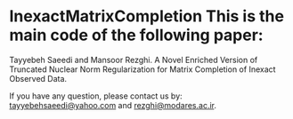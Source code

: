 # InexactMatrixCompletion This is the main code of the following paper:

Tayyebeh Saeedi and Mansoor Rezghi. A Novel Enriched Version of Truncated Nuclear Norm Regularization for Matrix Completion of Inexact Observed Data.

If you have any question, please contact us by: tayyebehsaeedi@yahoo.com and rezghi@modares.ac.ir.
